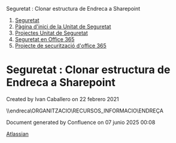Seguretat : Clonar estructura de Endreca a Sharepoint  

1.  [Seguretat](index.md)
2.  [Pàgina d'inici de la Unitat de Seguretat](15368362.md)
3.  [Projectes Unitat de Seguretat](Projectes-Unitat-de-Seguretat_41517821.md)
4.  [Seguretat en Office 365](Seguretat-en-Office-365_64979340.md)
5.  [Projecte de securització d'office 365](64979342.md)

Seguretat : Clonar estructura de Endreca a Sharepoint
=====================================================

Created by Ivan Caballero on 22 febrero 2021

  

\\\\endreca\\ORGANITZACIO\\RECURSOS\_INFORMACIO\\ENDREÇA

  

Document generated by Confluence on 07 junio 2025 00:08

[Atlassian](http://www.atlassian.com/)